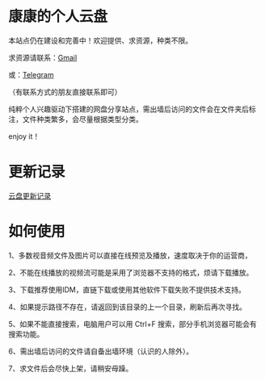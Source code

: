 




# 康康的个人云盘


本站点仍在建设和完善中！欢迎提供、求资源，种类不限。

求资源请联系：[Gmail](ohpinkbrian@gmail.com)

或：[Telegram](https://t.me/Tricker95)

（有联系方式的朋友直接联系即可）

纯粹个人兴趣驱动下搭建的网盘分享站点，需出墙后访问的文件会在文件夹后标注，文件种类繁多，会尽量根据类型分类。

enjoy it！

# 更新记录

[云盘更新记录](https://whip-lentil-c9b.notion.site/3d58f6009e574f699b7d026efca5c9a3)

# 如何使用

1、多数视音频文件及图片可以直接在线预览及播放，速度取决于你的运营商，

2、不能在线播放的视频流可能是采用了浏览器不支持的格式，烦请下载播放。

3、下载推荐使用IDM，直链下载或使用其他软件下载失败不提供技术支持。

4、如果提示路径不存在，请返回到该目录的上一个目录，刷新后再次寻找。

5、如果不能直接搜索，电脑用户可以用 Ctrl+F 搜索，部分手机浏览器可能会有搜索功能。

6、需出墙后访问的文件请自备出墙环境（认识的人除外）。

7、求文件后会尽快上架，请稍安毋躁。


